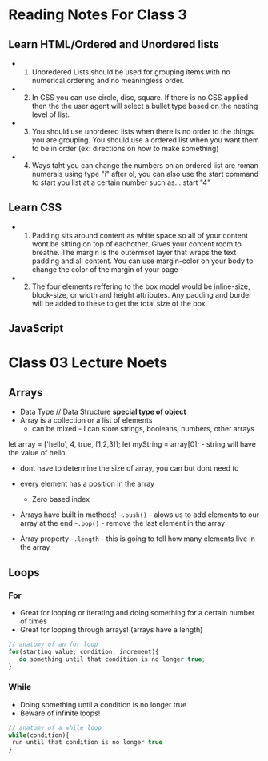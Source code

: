 # Reading Notes For Class 3

## Learn HTML/Ordered and Unordered lists

- 1. Unoredered Lists should be used for grouping items with no numerical ordering and no meaningless order.
- 2. In CSS you can use circle, disc, square. If there is no CSS applied then the the user agent will select a bullet type based on the nesting level of list.
- 3. You should use unordered lists when there is no order to the things you are grouping. You should use a ordered list when you want them to be in order (ex: directions on how to make something)
- 4. Ways taht you can change the numbers on an ordered list are roman numerals using type "i" after ol, you can also use the start command to start you list at a certain number such as... start "4"

## Learn CSS

- 1. Padding sits around content as white space so all of your content wont be sitting on top of eachother. Gives your content room to breathe. The margin is the outermsot layer that wraps the text padding and all content. You can use margin-color on your body to change the color of the margin of your page
- 2. The four elements reffering to the box model would be inline-size, block-size, or width and height attributes. Any padding and border will be added to these to get the total size of the box.

## JavaScript

# Class 03 Lecture Noets

## Arrays

- Data Type // Data Structure **special type of object**
- Array is a collection or a list of elements
  - can be mixed -  I can store strings, booleans, numbers, other arrays

 <!-- ```js
// anatomy of an array
               0      1    2      3 -->
let array = ['hello', 4, true, [1,2,3]]; 
let myString = array[0]; - string will have the value of hello


- dont have to determine the size of array, you can but dont need to
- every element has a position in the array
  - Zero based index

- Arrays have built in methods!
 -`.push()` - alows us to add elements to our array at the end
 -`.pop()` - remove the last element in the array

- Array property
 -`.length` - this is going to tell how many elements live in the array

## Loops

### For

- Great for looping or iterating and doing something for a certain number of times
- Great for looping through arrays! (arrays have a length)

```javascript
// anatomy of an for loop
for(starting value; condition; increment){
   do something until that condition is no longer true;
}
```

### While

- Doing something until a condition is no longer true
- Beware of infinite loops!

```javascript
// anatomy of a while loop
while(condition){
 run until that condition is no longer true
}
```


